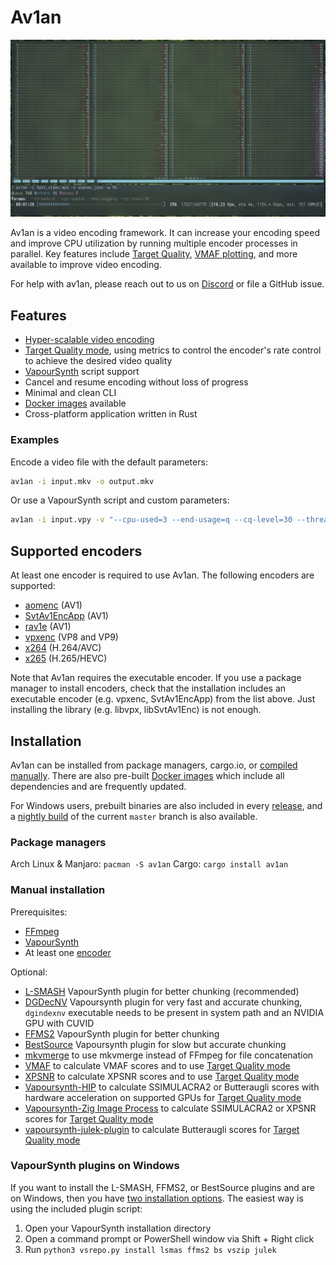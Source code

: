 # Av1an

<a title="av1an fully utilizing a 96-core CPU for video encoding" href="./assets/96-core demo.jpg">
  <img src="./assets/96-core_demo_thumb.webp">
</a>

Av1an is a video encoding framework. It can increase your encoding speed and improve CPU utilization by running multiple encoder processes in parallel. Key features include [Target Quality](https://rust-av.github.io/Av1an/Features/TargetQuality), [VMAF plotting](https://rust-av.github.io/Av1an/Cli/vmaf), and more available to improve video encoding.

For help with av1an, please reach out to us on [Discord](https://discord.gg/Ar8MvJh) or file a GitHub issue.

## Features

- [Hyper-scalable video encoding](./workers.md)
- [Target Quality mode](./features/target_quality.md), using metrics to control the encoder's rate control to achieve the desired video quality
- [VapourSynth](./vapoursynth.md) script support
- Cancel and resume encoding without loss of progress
- Minimal and clean CLI
- [Docker images](./installation/docker.md) available
- Cross-platform application written in Rust

### Examples

Encode a video file with the default parameters:

```sh
av1an -i input.mkv -o output.mkv
```

Or use a VapourSynth script and custom parameters:

```sh
av1an -i input.vpy -v "--cpu-used=3 --end-usage=q --cq-level=30 --threads=8" -w 10 --target-quality 95 -a "-c:a libopus -ac 2 -b:a 192k" -l my_log -o output.mkv
```

## Supported encoders

At least one encoder is required to use Av1an. The following encoders are supported:

- [aomenc](https://aomedia.googlesource.com/aom/) (AV1)
- [SvtAv1EncApp](https://gitlab.com/AOMediaCodec/SVT-AV1) (AV1)
- [rav1e](https://github.com/xiph/rav1e) (AV1)
- [vpxenc](https://chromium.googlesource.com/webm/libvpx/) (VP8 and VP9)
- [x264](https://www.videolan.org/developers/x264.html) (H.264/AVC)
- [x265](https://www.videolan.org/developers/x265.html) (H.265/HEVC)

Note that Av1an requires the executable encoder. If you use a package manager to install encoders, check that the installation includes an executable encoder (e.g. vpxenc, SvtAv1EncApp) from the list above. Just installing the library (e.g. libvpx, libSvtAv1Enc) is not enough.

## Installation

Av1an can be installed from package managers, cargo.io, or [compiled manually](https://rust-av.github.io/Av1an/compiling). There are also pre-built [Docker images](/site/src/docker.md) which include all dependencies and are frequently updated.

For Windows users, prebuilt binaries are also included in every [release](https://github.com/rust-av/Av1an/releases), and a [nightly build](https://github.com/rust-av/Av1an/releases/tag/latest) of the current `master` branch is also available.

### Package managers

Arch Linux & Manjaro: `pacman -S av1an`
Cargo: `cargo install av1an`

### Manual installation

Prerequisites:

- [FFmpeg](https://ffmpeg.org/download.html)
- [VapourSynth](https://github.com/vapoursynth/vapoursynth/releases)
- At least one [encoder](#supported-encoders)

Optional:

- [L-SMASH](https://github.com/HomeOfAviSynthPlusEvolution/L-SMASH-Works) VapourSynth plugin for better chunking (recommended)
- [DGDecNV](https://www.rationalqm.us/dgdecnv/dgdecnv.html) Vapoursynth plugin for very fast and accurate chunking, `dgindexnv` executable needs to be present in system path and an NVIDIA GPU with CUVID
- [FFMS2](https://github.com/FFMS/ffms2) VapourSynth plugin for better chunking
- [BestSource](https://github.com/vapoursynth/bestsource) Vapoursynth plugin for slow but accurate chunking
- [mkvmerge](https://mkvtoolnix.download/) to use mkvmerge instead of FFmpeg for file concatenation
- [VMAF](https://github.com/Netflix/vmaf) to calculate VMAF scores and to use [Target Quality mode](site/src/Features/TargetQuality.md)
- [XPSNR](https://github.com/fraunhoferhhi/xpsnr) to calculate XPSNR scores and to use [Target Quality mode](site/src/Features/TargetQuality.md)
- [Vapoursynth-HIP](https://github.com/Line-fr/Vship) to calculate SSIMULACRA2 or Butteraugli scores with hardware acceleration on supported GPUs for [Target Quality mode](site/src/Features/TargetQuality.md)
- [Vapoursynth-Zig Image Process](https://github.com/dnjulek/vapoursynth-zip) to calculate SSIMULACRA2 or XPSNR scores for [Target Quality mode](site/src/Features/TargetQuality.md)
- [vapoursynth-julek-plugin](https://github.com/dnjulek/vapoursynth-julek-plugin) to calculate Butteraugli scores for [Target Quality mode](site/src/Features/TargetQuality.md)

### VapourSynth plugins on Windows

If you want to install the L-SMASH, FFMS2, or BestSource plugins and are on Windows, then you have [two installation options](http://vapoursynth.com/doc/installation.html#plugins-and-scripts). The easiest way is using the included plugin script:

1. Open your VapourSynth installation directory
2. Open a command prompt or PowerShell window via Shift + Right click
3. Run `python3 vsrepo.py install lsmas ffms2 bs vszip julek`
